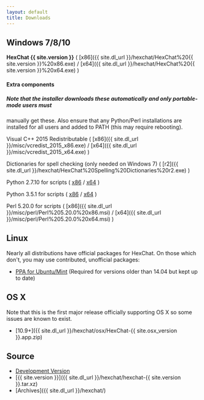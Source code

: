 ```yaml
---
layout: default
title: Downloads
---
```


## Windows 7/8/10
**HexChat {{ site.version }}** ( [x86]({{ site.dl_url }}/hexchat/HexChat%20{{ site.version }}%20x86.exe) / [x64]({{ site.dl_url }}/hexchat/HexChat%20{{ site.version }}%20x64.exe) )

#### Extra components

##### Note that the installer downloads these automatically and only portable-mode users must
manually get these. Also ensure that any Python/Perl installations are installed for all
users and added to PATH (this may require rebooting).

Visual C++ 2015 Redistributable ( [x86]({{ site.dl_url }}/misc/vcredist_2015_x86.exe) / [x64]({{ site.dl_url }}/misc/vcredist_2015_x64.exe) )

Dictionaries for spell checking (only needed on Windows 7) ( [r2]({{ site.dl_url }}/hexchat/HexChat%20Spelling%20Dictionaries%20r2.exe) )

Python 2.7.10 for scripts ( [x86](https://www.python.org/ftp/python/2.7.10/python-2.7.10.msi) /
[x64](https://www.python.org/ftp/python/2.7.10/python-2.7.10.amd64.msi) )

Python 3.5.1 for scripts ( [x86](https://www.python.org/ftp/python/3.5.1/python-3.5.1.exe) /
[x64](https://www.python.org/ftp/python/3.5.1/python-3.5.1-amd64.exe) )

Perl 5.20.0 for scripts ( [x86]({{ site.dl_url }}/misc/perl/Perl%205.20.0%20x86.msi) / [x64]({{ site.dl_url }}/misc/perl/Perl%205.20.0%20x64.msi) )

## Linux
Nearly all distributions have official packages for HexChat. On those which don't, you may use contributed, unofficial packages:

- [PPA for Ubuntu/Mint](https://launchpad.net/~gwendal-lebihan-dev/+archive/hexchat-stable) (Required for versions older than 14.04 but kept up to date)

## OS X
Note that this is the first major release officially supporting OS X so some issues are known to exist.

- [10.9+]({{ site.dl_url }}/hexchat/osx/HexChat-{{ site.osx_version }}.app.zip)

## Source
- [Development Version](https://github.com/hexchat/hexchat/archive/master.tar.gz)
- [{{ site.version }}]({{ site.dl_url }}/hexchat/hexchat-{{ site.version }}.tar.xz)
- [Archives]({{ site.dl_url }}/hexchat/)
